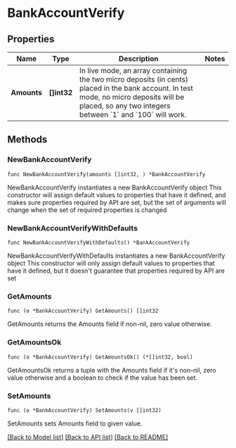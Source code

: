 # BankAccountVerify

## Properties

Name | Type | Description | Notes
------------ | ------------- | ------------- | -------------
**Amounts** | **[]int32** | In live mode, an array containing the two micro deposits (in cents) placed in the bank account. In test mode, no micro deposits will be placed, so any two integers between &#x60;1&#x60; and &#x60;100&#x60; will work. | 

## Methods

### NewBankAccountVerify

`func NewBankAccountVerify(amounts []int32, ) *BankAccountVerify`

NewBankAccountVerify instantiates a new BankAccountVerify object
This constructor will assign default values to properties that have it defined,
and makes sure properties required by API are set, but the set of arguments
will change when the set of required properties is changed

### NewBankAccountVerifyWithDefaults

`func NewBankAccountVerifyWithDefaults() *BankAccountVerify`

NewBankAccountVerifyWithDefaults instantiates a new BankAccountVerify object
This constructor will only assign default values to properties that have it defined,
but it doesn't guarantee that properties required by API are set

### GetAmounts

`func (o *BankAccountVerify) GetAmounts() []int32`

GetAmounts returns the Amounts field if non-nil, zero value otherwise.

### GetAmountsOk

`func (o *BankAccountVerify) GetAmountsOk() (*[]int32, bool)`

GetAmountsOk returns a tuple with the Amounts field if it's non-nil, zero value otherwise
and a boolean to check if the value has been set.

### SetAmounts

`func (o *BankAccountVerify) SetAmounts(v []int32)`

SetAmounts sets Amounts field to given value.



[[Back to Model list]](../README.md#documentation-for-models) [[Back to API list]](../README.md#documentation-for-api-endpoints) [[Back to README]](../README.md)


